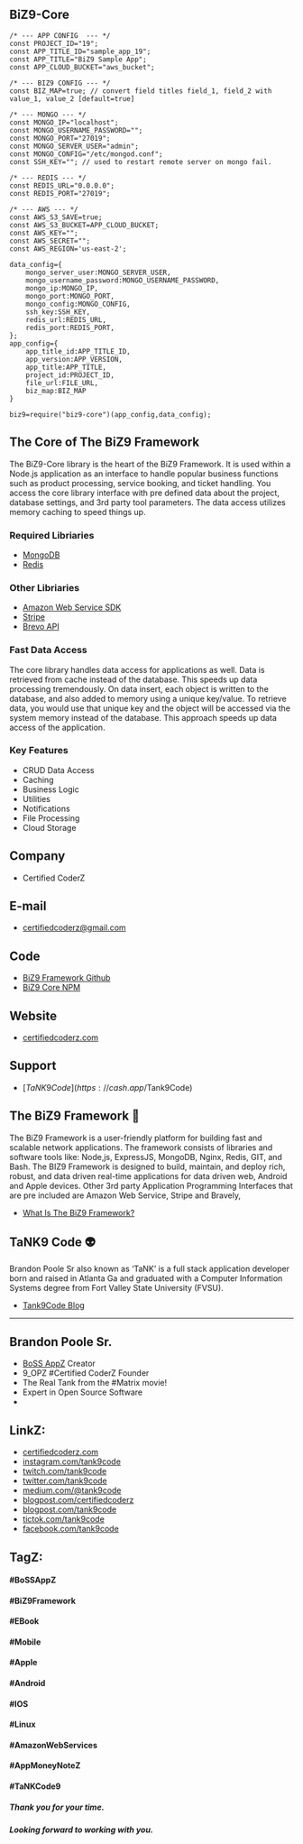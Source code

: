 ## BiZ9-Core 


```
/* --- APP CONFIG  --- */ 
const PROJECT_ID="19"; 
const APP_TITLE_ID="sample_app_19"; 
const APP_TITLE="BiZ9 Sample App"; 
const APP_CLOUD_BUCKET="aws_bucket";  

/* --- BIZ9 CONFIG --- */
const BIZ_MAP=true; // convert field titles field_1, field_2 with value_1, value_2 [default=true]

/* --- MONGO --- */
const MONGO_IP="localhost"; 
const MONGO_USERNAME_PASSWORD=""; 
const MONGO_PORT="27019";
const MONGO_SERVER_USER="admin";
const MONGO_CONFIG="/etc/mongod.conf";
const SSH_KEY=""; // used to restart remote server on mongo fail.

/* --- REDIS --- */
const REDIS_URL="0.0.0.0";
const REDIS_PORT="27019";

/* --- AWS --- */
const AWS_S3_SAVE=true;
const AWS_S3_BUCKET=APP_CLOUD_BUCKET;
const AWS_KEY="";
const AWS_SECRET="";
const AWS_REGION='us-east-2';

data_config={
    mongo_server_user:MONGO_SERVER_USER,
    mongo_username_password:MONGO_USERNAME_PASSWORD,
    mongo_ip:MONGO_IP,
    mongo_port:MONGO_PORT,
    mongo_config:MONGO_CONFIG,
    ssh_key:SSH_KEY,
    redis_url:REDIS_URL,
    redis_port:REDIS_PORT,
};
app_config={
    app_title_id:APP_TITLE_ID,
    app_version:APP_VERSION,
    app_title:APP_TITLE,
    project_id:PROJECT_ID,
    file_url:FILE_URL,
    biz_map:BIZ_MAP
}

biz9=require("biz9-core")(app_config,data_config);
```
## The Core of The BiZ9 Framework
The BiZ9-Core library is the heart of the BiZ9 Framework. It is used within a Node.js application as an interface to handle popular business functions such as product processing, service booking, and ticket handling. You access the core library interface with pre defined data about the project, database settings, and 3rd party tool parameters. The data access utilizes memory caching to speed things up.  


### Required Libriaries
* [MongoDB](https://www.mongodb.com/)
* [Redis](https://redis.io/)    
### Other Libriaries
* [Amazon Web Service SDK](https://aws.amazon.com/developer/tools/)
* [Stripe](https://stripe.com/docs/api) 
* [Brevo API](https://developers.brevo.com/)



### Fast Data Access
The core library handles data access for applications as well. Data is retrieved from cache instead of the database. This speeds up data processing tremendously. On data insert, each object is written to the database, and also added to memory using a unique key/value. To retrieve data, you would use that unique key and the object will be accessed via the system memory instead of the database. This approach speeds up data access of the application.
### Key Features 
* CRUD Data Access
* Caching
* Business Logic
* Utilities
* Notifications
* File Processing
* Cloud Storage

## Company
- Certified CoderZ
## E-mail
- certifiedcoderz@gmail.com
## Code
- [BiZ9 Framework Github](https://github.com/biz9framework)
- [BiZ9 Core NPM](https://www.npmjs.com/package/biz9-core)
## Website
- [certifiedcoderz.com](https://certifiedcoderz.com)
## Support
- [$TaNK9Code](https://cash.app/$Tank9Code)

## The BiZ9 Framework 🦾

The BiZ9 Framework is a user-friendly platform for building fast and scalable network applications. The framework consists of libraries and software tools like: Node,js, ExpressJS, MongoDB, Nginx, Redis, GIT, and Bash. The BIZ9 Framework is designed to build, maintain, and deploy rich, robust, and data driven real-time applications for data driven web, Android and Apple devices. Other 3rd party Application Programming Interfaces that are pre included are Amazon Web Service, Stripe and Bravely, 


- [What Is The BiZ9 Framework? ](https://medium.com/@tank9code/what-is-the-biz9-framework-ec67d123e505)

## TaNK9 Code 👽

Brandon Poole Sr also known as ‘TaNK’ is a full stack application developer
born and raised in Atlanta Ga and graduated with a Computer Information Systems degree from Fort Valley State University (FVSU). 
- [Tank9Code Blog](https://medium.com/@tank9code/about-brandon-poole-sr-ac2fe8e06a09)
-----------------------------------------------

## Brandon Poole Sr.
- [BoSS AppZ](https://bossappz.com) Creator
- 9_OPZ #Certified CoderZ Founder
- The Real Tank from the #Matrix movie!
- Expert in Open Source Software
- 
## LinkZ:
- [certifiedcoderz.com](certifiedcoderz.com)
- [instagram.com/tank9code](instagram.com/tank9code)
- [twitch.com/tank9code](twitch.com/tank9code)
- [twitter.com/tank9code](twitter.com/tank9code)
- [medium.com/@tank9code](medium.com/@tank9code)
- [blogpost.com/certifiedcoderz](blogpost.com/certifiedcoderz)
- [blogpost.com/tank9code](blogpost.com/tank9code)
- [tictok.com/tank9code](tictok.com/tank9code)
- [facebook.com/tank9code](facebook.com/tank9code)
## TagZ: 
#### #BoSSAppZ  
#### #BiZ9Framework
#### #EBook
#### #Mobile
#### #Apple
#### #Android
#### #IOS
#### #Linux
#### #AmazonWebServices
#### #AppMoneyNoteZ
#### #TaNKCode9
##### Thank you for your time.
#####  Looking forward to working with you.
